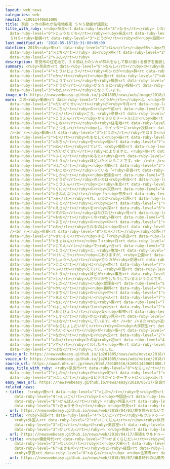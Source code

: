 ```yaml
---
layout: web_news
categories: web
newsid: k10011440601000
title: 奈良 シカの群れが住宅地疾走 ＳＮＳ動画が話題に
title_with_ruby: <ruby>奈良<rt data-ruby-level="8">なら</rt></ruby> シカの<ruby>群<rt data-ruby-level="5">む</rt></ruby>れが<ruby>住宅地<rt
  data-ruby-level="6">じゅうたくち</rt></ruby><ruby>疾走<rt data-ruby-level="7">しっそう</rt></ruby>
  ＳＮＳ<ruby>動画<rt data-ruby-level="3">どうが</rt></ruby>が<ruby>話題<rt data-ruby-level="3">わだい</rt></ruby>に
last_modified_at: '2018-05-16T16:31:00+09:00'
datetime: 2018<ruby>年<rt data-ruby-level="1">ねん</rt></ruby>05<ruby>月<rt data-ruby-level="1">がつ</rt></ruby>16<ruby>日<rt
  data-ruby-level="1">にち</rt></ruby> 16<ruby>時<rt data-ruby-level="2">じ</rt></ruby>31<ruby>分<rt
  data-ruby-level="2">ふん</rt></ruby>
description: 奈良市の住宅地で、３０頭以上のシカが群れをなして駆け抜ける様子を撮影した動画がＳＮＳに投稿され、話題となっています。
summary: <ruby>奈良市<rt data-ruby-level="8">ならし</rt></ruby>の<ruby>住宅地<rt data-ruby-level="6">じゅうたくち</rt></ruby>で、３０<ruby>頭以上<rt
  data-ruby-level="4">とういじょう</rt></ruby>のシカが<ruby>群<rt data-ruby-level="5">む</rt></ruby>れをなして<ruby>駆<rt
  data-ruby-level="7">か</rt></ruby>け<ruby>抜<rt data-ruby-level="7">ぬ</rt></ruby>ける<ruby>様子<rt
  data-ruby-level="3">ようす</rt></ruby>を<ruby>撮影<rt data-ruby-level="7">さつえい</rt></ruby>した<ruby>動画<rt
  data-ruby-level="3">どうが</rt></ruby>がＳＮＳに<ruby>投稿<rt data-ruby-level="7">とうこう</rt></ruby>され、<ruby>話題<rt
  data-ruby-level="3">わだい</rt></ruby>となっています。
image_url: https://newswebeasy.github.io/ja201805/news/web/image/2018/05/16/K10011440601_1805161701_1805161706_01_03.jpg
more: この<ruby>動画<rt data-ruby-level="3">どうが</rt></ruby>は、<ruby>奈良市<rt data-ruby-level="8">ならし</rt></ruby>の<ruby>大学生<rt
  data-ruby-level="1">だいがくせい</rt></ruby>が<ruby>今月<rt data-ruby-level="2">こんげつ</rt></ruby>１３<ruby>日<rt
  data-ruby-level="1">にち</rt></ruby>の<ruby>午前<rt data-ruby-level="2">ごぜん</rt></ruby>６<ruby>時<rt
  data-ruby-level="2">じ</rt></ruby>ごろ、<ruby>奈良<rt data-ruby-level="8">なら</rt></ruby><ruby>公園<rt
  data-ruby-level="2">こうえん</rt></ruby>から３００メートルほど<ruby>離<rt data-ruby-level="7">はな</rt></ruby>れた<ruby>市内<rt
  data-ruby-level="2">しない</rt></ruby>の<ruby>住宅地<rt data-ruby-level="6">じゅうたくち</rt></ruby>で<ruby>撮影<rt
  data-ruby-level="7">さつえい</rt></ruby>し、ツイッターに<ruby>投稿<rt data-ruby-level="7">とうこう</rt></ruby>しました。<br
  /><br /><ruby>動画<rt data-ruby-level="3">どうが</rt></ruby>では３０<ruby>頭以上<rt data-ruby-level="4">とういじょう</rt></ruby>のシカが<ruby>群<rt
  data-ruby-level="5">む</rt></ruby>れをなして<ruby>細<rt data-ruby-level="2">ほそ</rt></ruby>い<ruby>道<rt
  data-ruby-level="2">みち</rt></ruby>を<ruby>駆<rt data-ruby-level="7">か</rt></ruby>け<ruby>抜<rt
  data-ruby-level="7">ぬ</rt></ruby>けていて、<ruby>撮影<rt data-ruby-level="7">さつえい</rt></ruby>した<ruby>大学生<rt
  data-ruby-level="1">だいがくせい</rt></ruby>によりますと、<ruby>映<rt data-ruby-level="6">うつ</rt></ruby>っていないシカも<ruby>含<rt
  data-ruby-level="7">ふく</rt></ruby>めると<ruby>合<rt data-ruby-level="2">あ</rt></ruby>わせて５０<ruby>頭<rt
  data-ruby-level="2">とう</rt></ruby>ほどいたということです。<br /><br /><ruby>地元<rt data-ruby-level="2">じもと</rt></ruby>で<ruby>保護<rt
  data-ruby-level="5">ほご</rt></ruby><ruby>活動<rt data-ruby-level="3">かつどう</rt></ruby>を<ruby>行<rt
  data-ruby-level="2">おこな</rt></ruby>っている「<ruby>奈良<rt data-ruby-level="8">なら</rt></ruby>の<ruby>鹿<rt
  data-ruby-level="7">しか</rt></ruby><ruby>愛護会<rt data-ruby-level="5">あいごかい</rt></ruby>」によりますと、<ruby>動画<rt
  data-ruby-level="3">どうが</rt></ruby>のシカは<ruby>奈良<rt data-ruby-level="8">なら</rt></ruby><ruby>公園<rt
  data-ruby-level="2">こうえん</rt></ruby>に<ruby>生息<rt data-ruby-level="3">せいそく</rt></ruby>する<ruby>国<rt
  data-ruby-level="2">くに</rt></ruby>の<ruby>天然<rt data-ruby-level="4">てんねん</rt></ruby><ruby>記念物<rt
  data-ruby-level="4">きねんぶつ</rt></ruby>「<ruby>奈良<rt data-ruby-level="8">なら</rt></ruby>のシカ」と<ruby>見<rt
  data-ruby-level="1">み</rt></ruby>られ、シカが<ruby>公園<rt data-ruby-level="2">こうえん</rt></ruby>の<ruby>外<rt
  data-ruby-level="2">そと</rt></ruby>に<ruby>出<rt data-ruby-level="1">で</rt></ruby>て<ruby>餌<rt
  data-ruby-level="8">えさ</rt></ruby>を<ruby>探<rt data-ruby-level="6">さが</rt></ruby>している<ruby>姿<rt
  data-ruby-level="6">すがた</rt></ruby>はたびたび<ruby>見<rt data-ruby-level="1">み</rt></ruby>られますが、これだけ<ruby>多<rt
  data-ruby-level="2">おお</rt></ruby>くの<ruby>群<rt data-ruby-level="5">む</rt></ruby>れが<ruby>街<rt
  data-ruby-level="4">まち</rt></ruby>の<ruby>中<rt data-ruby-level="1">なか</rt></ruby>で<ruby>見<rt
  data-ruby-level="1">み</rt></ruby>られるのは<ruby>珍<rt data-ruby-level="7">めずら</rt></ruby>しいということです。<br
  /><br /><ruby>奈良<rt data-ruby-level="8">なら</rt></ruby><ruby>公園<rt data-ruby-level="2">こうえん</rt></ruby>に<ruby>生息<rt
  data-ruby-level="3">せいそく</rt></ruby>する「<ruby>奈良<rt data-ruby-level="8">なら</rt></ruby>のシカ」は、<ruby>去年<rt
  data-ruby-level="3">きょねん</rt></ruby>７<ruby>月<rt data-ruby-level="1">がつ</rt></ruby>の<ruby>時点<rt
  data-ruby-level="2">じてん</rt></ruby>で<ruby>合<rt data-ruby-level="2">あ</rt></ruby>わせて１２２６<ruby>頭<rt
  data-ruby-level="2">とう</rt></ruby>と、<ruby>増加<rt data-ruby-level="5">ぞうか</rt></ruby>する<ruby>傾向<rt
  data-ruby-level="7">けいこう</rt></ruby>にありますが、<ruby>公園<rt data-ruby-level="2">こうえん</rt></ruby>の<ruby>周辺<rt
  data-ruby-level="4">しゅうへん</rt></ruby>でシカが<ruby>交通<rt data-ruby-level="2">こうつう</rt></ruby><ruby>事故<rt
  data-ruby-level="5">じこ</rt></ruby>に<ruby>遭<rt data-ruby-level="7">あ</rt></ruby>うケースも<ruby>増<rt
  data-ruby-level="5">ふ</rt></ruby>えていて、<ruby>年間<rt data-ruby-level="2">ねんかん</rt></ruby>１００<ruby>頭<rt
  data-ruby-level="2">とう</rt></ruby>ほどが<ruby>事故<rt data-ruby-level="5">じこ</rt></ruby>で<ruby>死<rt
  data-ruby-level="3">し</rt></ruby>んだりけがをしたりしているということです。<br /><br />「<ruby>奈良<rt data-ruby-level="8">なら</rt></ruby>の<ruby>鹿<rt
  data-ruby-level="7">しか</rt></ruby><ruby>愛護会<rt data-ruby-level="5">あいごかい</rt></ruby>」の<ruby>甲斐<rt
  data-ruby-level="8">かい</rt></ruby><ruby>義明<rt data-ruby-level="8">よしあき</rt></ruby>さんは「<ruby>街<rt
  data-ruby-level="4">まち</rt></ruby>の<ruby>中<rt data-ruby-level="1">なか</rt></ruby>に<ruby>迷<rt
  data-ruby-level="7">まよ</rt></ruby>い<ruby>込<rt data-ruby-level="7">こ</rt></ruby>み、<ruby>何<rt
  data-ruby-level="2">なに</rt></ruby>かに<ruby>驚<rt data-ruby-level="7">おどろ</rt></ruby>いて<ruby>走<rt
  data-ruby-level="2">はし</rt></ruby>り<ruby>出<rt data-ruby-level="2">だ</rt></ruby>したのかもしれません。シカは<ruby>臆病<rt
  data-ruby-level="7">おくびょう</rt></ruby>な<ruby>動物<rt data-ruby-level="3">どうぶつ</rt></ruby>なので、<ruby>静<rt
  data-ruby-level="4">しず</rt></ruby>かに<ruby>見守<rt data-ruby-level="3">みまも</rt></ruby>ってほしいです」と<ruby>話<rt
  data-ruby-level="2">はな</rt></ruby>しています。<br /><br />また<ruby>近<rt data-ruby-level="2">ちか</rt></ruby>くにある<ruby>奈良女子大学<rt
  data-ruby-level="8">ならじょしだいがく</rt></ruby>の<ruby>大学院生<rt data-ruby-level="3">だいがくいんせい</rt></ruby>は「これほどの<ruby>大群<rt
  data-ruby-level="5">たいぐん</rt></ruby>が<ruby>街<rt data-ruby-level="4">まち</rt></ruby>の<ruby>中<rt
  data-ruby-level="1">なか</rt></ruby>を<ruby>走<rt data-ruby-level="2">はし</rt></ruby>るのを<ruby>見<rt
  data-ruby-level="1">み</rt></ruby>たのは<ruby>初<rt data-ruby-level="4">はじ</rt></ruby>めてで、<ruby>出<rt
  data-ruby-level="1">で</rt></ruby>くわしたら<ruby>怖<rt data-ruby-level="7">こわ</rt></ruby>いですね」と<ruby>話<rt
  data-ruby-level="2">はな</rt></ruby>していました。
movie_url: https://newswebeasy.github.io/ja201805/news/web/movie/2018/05/16/k10011440601_201805161701_201805161706.mp4
voice_url: https://newswebeasy.github.io/ja201805/news/web/voice/2018/05/16/k10011440601_201805161701_201805161706.mp3
source_url: https://www3.nhk.or.jp/news/html/20180516/k10011440601000.html
easy_title_with_ruby: <ruby>奈良市<rt data-ruby-level="8">ならし</rt></ruby>で<ruby>鹿<rt
  data-ruby-level="7">しか</rt></ruby>が<ruby>町<rt data-ruby-level="1">まち</rt></ruby>を<ruby>走<rt
  data-ruby-level="2">はし</rt></ruby>るビデオがインターネットに<ruby>出<rt data-ruby-level="1">で</rt></ruby>る
easy_news_url: https://newswebeasy.github.io/news/easy/2018/05/17/奈良市で鹿が町を走るビデオがインターネットに出る
related_news:
- title: 「<ruby>鹿<rt data-ruby-level="7">しか</rt></ruby>を<ruby>怒<rt data-ruby-level="7">いか</rt></ruby>らせないで」<ruby>英語<rt
    data-ruby-level="4">えいご</rt></ruby>と<ruby>中国語<rt data-ruby-level="2">ちゅうごくご</rt></ruby>で<ruby>看板<rt
    data-ruby-level="6">かんばん</rt></ruby> <ruby>外国人<rt data-ruby-level="2">がいこくじん</rt></ruby>けが<ruby>急増<rt
    data-ruby-level="5">きゅうぞう</rt></ruby> <ruby>奈良<rt data-ruby-level="8">なら</rt></ruby>
  url: https://newswebeasy.github.io/news/web/2018/04/03/鹿を怒らせないで英語と中国語で看板-外国人けが急増-奈良
- title: <ruby>英語<rt data-ruby-level="4">えいご</rt></ruby>もウルドゥー<ruby>語<rt data-ruby-level="2">ご</rt></ruby>も
    <ruby>外国人<rt data-ruby-level="2">がいこくじん</rt></ruby><ruby>旅行客<rt data-ruby-level="3">りょこうきゃく</rt></ruby><ruby>向<rt
    data-ruby-level="3">む</rt></ruby>け<ruby>美容室<rt data-ruby-level="5">びようしつ</rt></ruby><ruby>開店<rt
    data-ruby-level="3">かいてん</rt></ruby>へ <ruby>奈良<rt data-ruby-level="8">なら</rt></ruby>
  url: https://newswebeasy.github.io/news/web/2018/04/17/英語もウルドゥー語も-外国人旅行客向け美容室開店へ-奈良
- title: <ruby>鎌倉時代<rt data-ruby-level="7">かまくらじだい</rt></ruby>の<ruby>仏像<rt data-ruby-level="5">ぶつぞう</rt></ruby><ruby>内部<rt
    data-ruby-level="3">ないぶ</rt></ruby>に<ruby>大量<rt data-ruby-level="4">たいりょう</rt></ruby>の<ruby>巻物<rt
    data-ruby-level="6">まきもの</rt></ruby>など<ruby>確認<rt data-ruby-level="7">かくにん</rt></ruby>
    <ruby>奈良<rt data-ruby-level="8">なら</rt></ruby> <ruby>法華寺<rt data-ruby-level="7">ほっけじ</rt></ruby>
  url: https://newswebeasy.github.io/news/web/2018/05/07/鎌倉時代の仏像内部に大量の巻物など確認-奈良-法華寺
...
```

